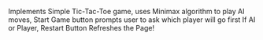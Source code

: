 Implements Simple Tic-Tac-Toe game, uses Minimax algorithm to play AI moves, Start Game button prompts user to ask which player will go first If AI or Player, Restart Button Refreshes the Page!
